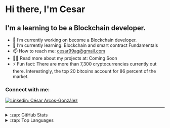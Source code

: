 # Hi there, I'm Cesar

## I'm a learning to be a Blockchain developer.
- 🔭 I’m currently working on become a Blockchain developer.
- 🌱 I’m currently learning: Blockchain and smart contract Fundamentals
- 📫 How to reach me: cesar99ag@gmail.com
- 👨‍💻 Read more about my projects at: Coming Soon
- ⚡ Fun fact: There are more than 7,300 cryptocurrencies currently out there. Interestingly, the top 20 bitcoins account for 86 percent of the market. 
  
### Connect with me:
[![Linkedin: César Arcos-González](https://img.shields.io/badge/-César-blue?style=flat-square&logo=Linkedin&logoColor=white&link=https://www.linkedin.com/in/cesar-arcos/)](https://www.linkedin.com/in/cesar-arcos/)

 ---
<details>
<summary>:zap: GitHub Stats</summary>

  <img align="left" alt="CAG9's GitHub Stats" src="https://github-readme-stats.vercel.app/api?username=CAG9&show_icons=true&hide_border=false&title_color=ff652f&icon_color=FFE400&bg_color=09131B&text_color=ffffff&border_color=0c1a25" />

</details>
  
<details>
<summary>:zap: Top Languages</summary>  
  <img align="left" src="https://github-readme-stats.vercel.app/api/top-langs/?username=CAG9&theme=radical" alt="top languages">
</details>
